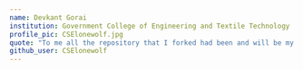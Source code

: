 ```yaml
---
name: Devkant Gorai 
institution: Government College of Engineering and Textile Technology
profile_pic: CSElonewolf.jpg
quote: "To me all the repository that I forked had been and will be my teacher for ever" 
github_user: CSElonewolf
---
```


